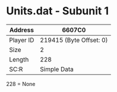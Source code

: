 
#  Units.dat - Subunit 1
Address   | 6607C0
----------|-------------
Player ID | 219415 (Byte Offset: 0)
Size 	  | 2
Length 	  | 228
SC:R      | Simple Data

228 = None
